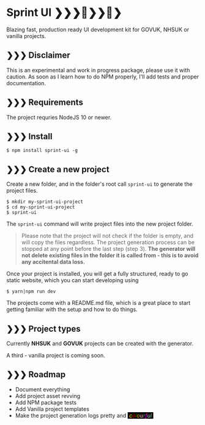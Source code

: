 # Sprint UI ❯❯❯👟❯❯👟❯

Blazing fast, production ready UI development kit for GOVUK, NHSUK or vanilla projects.

## ❯❯❯ Disclaimer

This is an experimental and work in progress package, please use it with caution. As soon as I learn how to do NPM properly, I'll add tests and proper documentation.

## ❯❯❯ Requirements

The project requries NodeJS 10 or newer.

## ❯❯❯ Install

```
$ npm install sprint-ui -g
```

## ❯❯❯ Create a new project

Create a new folder, and in the folder's root call `sprint-ui` to generate the project files.

```
$ mkdir my-sprint-ui-project
$ cd my-sprint-ui-project
$ sprint-ui
```

The `sprint-ui` command will write project files into the new project folder.

> Please note that the project will not check if the folder is empty, and will copy the files regardless. The project generation process can be stopped at any point before the last step (step 3). **The generator will not delete existing files in the folder it is called from - this is to avoid any accitental data loss.**

Once your project is installed, you will get a fully structured, ready to go static website, which you can start developing using

```
$ yarn|npm run dev
```

The projects come with a README.md file, which is a great place to start getting familiar with the setup and how to do things.

## ❯❯❯ Project types

Currently **NHSUK** and **GOVUK** projects can be created with the generator.

A third - vanilla project is coming soon.

## ❯❯❯ Roadmap

- Document everything
- Add project asset revving
- Add NPM package tests
- Add Vanilla project templates
- Make the project generation logs pretty and <span style="background: black">&nbsp;<i style="color:yellow">c</i><i style="color:red">o</i><i style="color:green">l</i><i style="color:orange">o</i><i style="color:pink">u</i><i style="color:grey">r</i><i style="color:magenta">f</i><i style="color:lightblue">u</i><i style="color:lightgreen">l</i>&nbsp;</span>




  
